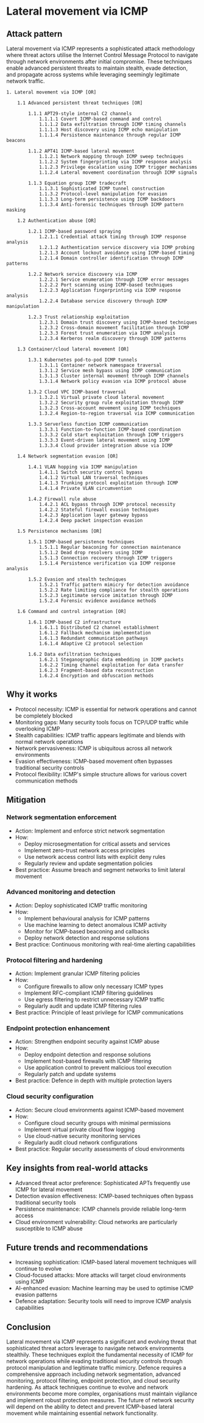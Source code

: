 # Lateral movement via ICMP

## Attack pattern

Lateral movement via ICMP represents a sophisticated attack methodology where threat actors utilise the Internet Control Message Protocol to navigate through network environments after initial compromise. These techniques enable advanced persistent threats to maintain stealth, evade detection, and propagate across systems while leveraging seemingly legitimate network traffic.

```text
1. Lateral movement via ICMP [OR]

    1.1 Advanced persistent threat techniques [OR]
    
        1.1.1 APT29-style internal C2 channels
            1.1.1.1 Covert ICMP-based command and control
            1.1.1.2 Data exfiltration through ICMP timing channels
            1.1.1.3 Host discovery using ICMP echo manipulation
            1.1.1.4 Persistence maintenance through regular ICMP beacons
            
        1.1.2 APT41 ICMP-based lateral movement
            1.1.2.1 Network mapping through ICMP sweep techniques
            1.1.2.2 System fingerprinting via ICMP response analysis
            1.1.2.3 Privilege escalation using ICMP trigger mechanisms
            1.1.2.4 Lateral movement coordination through ICMP signals
            
        1.1.3 Equation group ICMP tradecraft
            1.1.3.1 Sophisticated ICMP tunnel construction
            1.1.3.2 Protocol-level manipulation for evasion
            1.1.3.3 Long-term persistence using ICMP backdoors
            1.1.3.4 Anti-forensic techniques through ICMP pattern masking
            
    1.2 Authentication abuse [OR]
    
        1.2.1 ICMP-based password spraying
            1.2.1.1 Credential attack timing through ICMP response analysis
            1.2.1.2 Authentication service discovery via ICMP probing
            1.2.1.3 Account lockout avoidance using ICMP-based timing
            1.2.1.4 Domain controller identification through ICMP patterns
            
        1.2.2 Network service discovery via ICMP
            1.2.2.1 Service enumeration through ICMP error messages
            1.2.2.2 Port scanning using ICMP-based techniques
            1.2.2.3 Application fingerprinting via ICMP response analysis
            1.2.2.4 Database service discovery through ICMP manipulation
            
        1.2.3 Trust relationship exploitation
            1.2.3.1 Domain trust discovery using ICMP-based techniques
            1.2.3.2 Cross-domain movement facilitation through ICMP
            1.2.3.3 Forest trust enumeration via ICMP analysis
            1.2.3.4 Kerberos realm discovery through ICMP patterns
            
    1.3 Container/cloud lateral movement [OR]
    
        1.3.1 Kubernetes pod-to-pod ICMP tunnels
            1.3.1.1 Container network namespace traversal
            1.3.1.2 Service mesh bypass using ICMP communication
            1.3.1.3 Cluster internal movement through ICMP channels
            1.3.1.4 Network policy evasion via ICMP protocol abuse
            
        1.3.2 Cloud VPC ICMP-based traversal
            1.3.2.1 Virtual private cloud lateral movement
            1.3.2.2 Security group rule exploitation through ICMP
            1.3.2.3 Cross-account movement using ICMP techniques
            1.3.2.4 Region-to-region traversal via ICMP communication
            
        1.3.3 Serverless function ICMP communication
            1.3.3.1 Function-to-function ICMP-based coordination
            1.3.3.2 Cold start exploitation through ICMP triggers
            1.3.3.3 Event-driven lateral movement using ICMP
            1.3.3.4 Cloud provider integration abuse via ICMP
            
    1.4 Network segmentation evasion [OR]
    
        1.4.1 VLAN hopping via ICMP manipulation
            1.4.1.1 Switch security control bypass
            1.4.1.2 Virtual LAN traversal techniques
            1.4.1.3 Trunking protocol exploitation through ICMP
            1.4.1.4 Private VLAN circumvention
            
        1.4.2 Firewall rule abuse
            1.4.2.1 ACL bypass through ICMP protocol necessity
            1.4.2.2 Stateful firewall evasion techniques
            1.4.2.3 Application layer gateway bypass
            1.4.2.4 Deep packet inspection evasion
            
    1.5 Persistence mechanisms [OR]
    
        1.5.1 ICMP-based persistence techniques
            1.5.1.1 Regular beaconing for connection maintenance
            1.5.1.2 Dead drop resolvers using ICMP
            1.5.1.3 Connection recovery through ICMP triggers
            1.5.1.4 Persistence verification via ICMP response analysis
            
        1.5.2 Evasion and stealth techniques
            1.5.2.1 Traffic pattern mimicry for detection avoidance
            1.5.2.2 Rate limiting compliance for stealth operations
            1.5.2.3 Legitimate service imitation through ICMP
            1.5.2.4 Forensic evidence avoidance methods
            
    1.6 Command and control integration [OR]
    
        1.6.1 ICMP-based C2 infrastructure
            1.6.1.1 Distributed C2 channel establishment
            1.6.1.2 Fallback mechanism implementation
            1.6.1.3 Redundant communication pathways
            1.6.1.4 Adaptive C2 protocol selection
            
        1.6.2 Data exfiltration techniques
            1.6.2.1 Steganographic data embedding in ICMP packets
            1.6.2.2 Timing channel exploitation for data transfer
            1.6.2.3 Fragment-based data reconstruction
            1.6.2.4 Encryption and obfuscation methods
```

## Why it works

-   Protocol necessity: ICMP is essential for network operations and cannot be completely blocked
-   Monitoring gaps: Many security tools focus on TCP/UDP traffic while overlooking ICMP
-   Stealth capabilities: ICMP traffic appears legitimate and blends with normal network operations
-   Network pervasiveness: ICMP is ubiquitous across all network environments
-   Evasion effectiveness: ICMP-based movement often bypasses traditional security controls
-   Protocol flexibility: ICMP's simple structure allows for various covert communication methods

## Mitigation

### Network segmentation enforcement

-   Action: Implement and enforce strict network segmentation
-   How:
    -   Deploy microsegmentation for critical assets and services
    -   Implement zero-trust network access principles
    -   Use network access control lists with explicit deny rules
    -   Regularly review and update segmentation policies
-   Best practice: Assume breach and segment networks to limit lateral movement

### Advanced monitoring and detection

-   Action: Deploy sophisticated ICMP traffic monitoring
-   How:
    -   Implement behavioural analysis for ICMP patterns
    -   Use machine learning to detect anomalous ICMP activity
    -   Monitor for ICMP-based beaconing and callbacks
    -   Deploy network detection and response solutions
-   Best practice: Continuous monitoring with real-time alerting capabilities

### Protocol filtering and hardening

-   Action: Implement granular ICMP filtering policies
-   How:
    -   Configure firewalls to allow only necessary ICMP types
    -   Implement RFC-compliant ICMP filtering guidelines
    -   Use egress filtering to restrict unnecessary ICMP traffic
    -   Regularly audit and update ICMP filtering rules
-   Best practice: Principle of least privilege for ICMP communications

### Endpoint protection enhancement

-   Action: Strengthen endpoint security against ICMP abuse
-   How:
    -   Deploy endpoint detection and response solutions
    -   Implement host-based firewalls with ICMP filtering
    -   Use application control to prevent malicious tool execution
    -   Regularly patch and update systems
-   Best practice: Defence in depth with multiple protection layers

### Cloud security configuration

-   Action: Secure cloud environments against ICMP-based movement
-   How:
    -   Configure cloud security groups with minimal permissions
    -   Implement virtual private cloud flow logging
    -   Use cloud-native security monitoring services
    -   Regularly audit cloud network configurations
-   Best practice: Regular security assessments of cloud environments

## Key insights from real-world attacks

-   Advanced threat actor preference: Sophisticated APTs frequently use ICMP for lateral movement
-   Detection evasion effectiveness: ICMP-based techniques often bypass traditional security tools
-   Persistence maintenance: ICMP channels provide reliable long-term access
-   Cloud environment vulnerability: Cloud networks are particularly susceptible to ICMP abuse

## Future trends and recommendations

-   Increasing sophistication: ICMP-based lateral movement techniques will continue to evolve
-   Cloud-focused attacks: More attacks will target cloud environments using ICMP
-   AI-enhanced evasion: Machine learning may be used to optimise ICMP evasion patterns
-   Defence adaptation: Security tools will need to improve ICMP analysis capabilities

## Conclusion

Lateral movement via ICMP represents a significant and evolving threat that sophisticated threat actors leverage to navigate network environments stealthily. These techniques exploit the fundamental necessity of ICMP for network operations while evading traditional security controls through protocol manipulation and legitimate traffic mimicry. Defence requires a comprehensive approach including network segmentation, advanced monitoring, protocol filtering, endpoint protection, and cloud security hardening. As attack techniques continue to evolve and network environments become more complex, organisations must maintain vigilance and implement robust protection measures. The future of network security will depend on the ability to detect and prevent ICMP-based lateral movement while maintaining essential network functionality.
